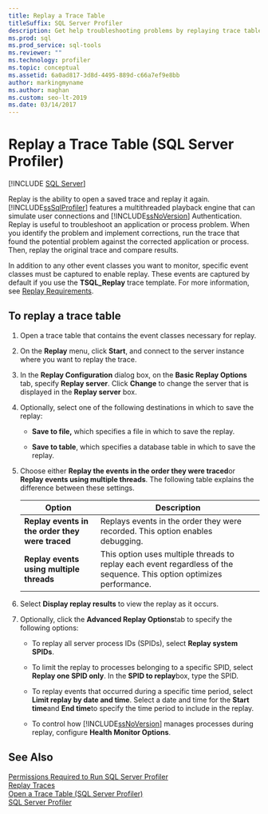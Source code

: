 ```yaml
---
title: Replay a Trace Table
titleSuffix: SQL Server Profiler
description: Get help troubleshooting problems by replaying trace tables in SQL Server Profiler. Learn about replay capabilities and options.
ms.prod: sql
ms.prod_service: sql-tools
ms.reviewer: ""
ms.technology: profiler
ms.topic: conceptual
ms.assetid: 6a0ad817-3d8d-4495-889d-c66a7ef9e8bb
author: markingmyname
ms.author: maghan
ms.custom: seo-lt-2019
ms.date: 03/14/2017
---
```


# Replay a Trace Table (SQL Server Profiler)

 [!INCLUDE [SQL Server](../../includes/applies-to-version/sqlserver.md)]

Replay is the ability to open a saved trace and replay it again. [!INCLUDE[ssSqlProfiler](../../includes/sssqlprofiler-md.md)] features a multithreaded playback engine that can simulate user connections and [!INCLUDE[ssNoVersion](../../includes/ssnoversion-md.md)] Authentication. Replay is useful to troubleshoot an application or process problem. When you identify the problem and implement corrections, run the trace that found the potential problem against the corrected application or process. Then, replay the original trace and compare results.  
  
 In addition to any other event classes you want to monitor, specific event classes must be captured to enable replay. These events are captured by default if you use the **TSQL_Replay** trace template. For more information, see [Replay Requirements](../../tools/sql-server-profiler/replay-requirements.md).  
  
## To replay a trace table
  
1.  Open a trace table that contains the event classes necessary for replay.  
  
2.  On the **Replay** menu, click **Start**, and connect to the server instance where you want to replay the trace.  
  
3.  In the **Replay Configuration** dialog box, on the **Basic Replay Options** tab, specify **Replay server**. Click **Change** to change the server that is displayed in the **Replay server** box.  
  
4.  Optionally, select one of the following destinations in which to save the replay:  
  
    -   **Save to file,** which specifies a file in which to save the replay.  
  
    -   **Save to table**, which specifies a database table in which to save the replay.  
  
5.  Choose either **Replay the events in the order they were traced**or **Replay events using multiple threads**. The following table explains the difference between these settings.  
  
    |Option|Description|  
    |------------|-----------------|  
    |**Replay events in the order they were traced**|Replays events in the order they were recorded. This option enables debugging.|  
    |**Replay events using multiple threads**|This option uses multiple threads to replay each event regardless of the sequence. This option optimizes performance.|  
  
6.  Select **Display replay results** to view the replay as it occurs.  
  
7.  Optionally, click the **Advanced Replay Options**tab to specify the following options:  
  
    -   To replay all server process IDs (SPIDs), select **Replay system SPIDs**.  
  
    -   To limit the replay to processes belonging to a specific SPID, select **Replay one SPID only**. In the **SPID to replay**box, type the SPID.  
  
    -   To replay events that occurred during a specific time period, select **Limit replay by date and time**. Select a date and time for the **Start time**and **End time**to specify the time period to include in the replay.  
  
    -   To control how [!INCLUDE[ssNoVersion](../../includes/ssnoversion-md.md)] manages processes during replay, configure **Health Monitor Options**.  
  
## See Also  
 [Permissions Required to Run SQL Server Profiler](../../tools/sql-server-profiler/permissions-required-to-run-sql-server-profiler.md)   
 [Replay Traces](../../tools/sql-server-profiler/replay-traces.md)   
 [Open a Trace Table &#40;SQL Server Profiler&#41;](../../tools/sql-server-profiler/open-a-trace-table-sql-server-profiler.md)   
 [SQL Server Profiler](../../tools/sql-server-profiler/sql-server-profiler.md)  
  
  
